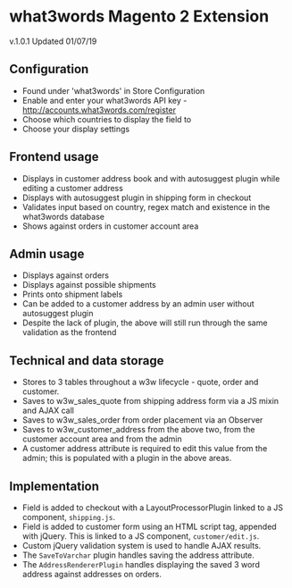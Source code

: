 # what3words Magento 2 Extension
v.1.0.1 Updated 01/07/19

## Configuration
* Found under 'what3words' in Store Configuration
* Enable and enter your what3words API key - http://accounts.what3words.com/register
* Choose which countries to display the field to
* Choose your display settings

## Frontend usage
* Displays in customer address book and with autosuggest plugin while editing a customer address
* Displays with autosuggest plugin in shipping form in checkout
* Validates input based on country, regex match and existence in the what3words database
* Shows against orders in customer account area

## Admin usage
* Displays against orders
* Displays against possible shipments
* Prints onto shipment labels
* Can be added to a customer address by an admin user without autosuggest plugin
* Despite the lack of plugin, the above will still run through the same validation as the frontend

## Technical and data storage
* Stores to 3 tables throughout a w3w lifecycle - quote, order and customer.
* Saves to w3w_sales_quote from shipping address form via a JS mixin and AJAX call
* Saves to w3w_sales_order from order placement via an Observer
* Saves to w3w_customer_address from the above two, from the customer account area and from the admin
* A customer address attribute is required to edit this value from the admin; this is populated with a plugin in the above areas.

## Implementation
* Field is added to checkout with a LayoutProcessorPlugin linked to a JS component, `shipping.js`.
* Field is added to customer form using an HTML script tag, appended with jQuery. This is linked to a JS component, `customer/edit.js`. 
* Custom jQuery validation system is used to handle AJAX results.
* The `SaveToVarchar` plugin handles saving the address attribute.
* The `AddressRendererPlugin` handles displaying the saved 3 word address against addresses on orders.
